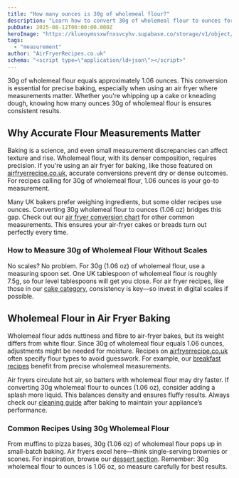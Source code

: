 ```yaml
---
title: "How many ounces is 30g of wholemeal flour?"
description: "Learn how to convert 30g of wholemeal flour to ounces for perfect baking every time. Includes UK measurements and air fryer tips."
pubDate: 2025-08-12T00:00:00.000Z
heroImage: "https://klueoymssxwfnxsvcyhv.supabase.co/storage/v1/object/public/md/30g-wholemeal-flour-to-ounces-590788fc.webp"
tags:
  - "measurement"
author: "AirFryerRecipes.co.uk"
schema: "<script type=\"application/ld+json\"></script>"
---
```


<p>30g of wholemeal flour equals approximately 1.06 ounces. This conversion is essential for precise baking, especially when using an air fryer where measurements matter. Whether you're whipping up a cake or kneading dough, knowing how many ounces 30g of wholemeal flour is ensures consistent results.</p>  

<h2>Why Accurate Flour Measurements Matter</h2>  
<p>Baking is a science, and even small measurement discrepancies can affect texture and rise. Wholemeal flour, with its denser composition, requires precision. If you're using an air fryer for baking, like those featured on <a href=https://www.airfryerrecipe.co.uk/recipes>airfryerrecipe.co.uk</a>, accurate conversions prevent dry or dense outcomes. For recipes calling for 30g of wholemeal flour, 1.06 ounces is your go-to measurement.</p>  

<p>Many UK bakers prefer weighing ingredients, but some older recipes use ounces. Converting 30g wholemeal flour to ounces (1.06 oz) bridges this gap. Check out our <a href=https://www.airfryerrecipe.co.uk/air-fryer-conversion-chart>air fryer conversion chart</a> for other common measurements. This ensures your air-fryer cakes or breads turn out perfectly every time.</p>  

<h3>How to Measure 30g of Wholemeal Flour Without Scales</h3>  
<p>No scales? No problem. For 30g (1.06 oz) of wholemeal flour, use a measuring spoon set. One UK tablespoon of wholemeal flour is roughly 7.5g, so four level tablespoons will get you close. For air fryer recipes, like those in our <a href=https://www.airfryerrecipe.co.uk/recipe-category/cakes>cake category</a>, consistency is key—so invest in digital scales if possible.</p>  

<h2>Wholemeal Flour in Air Fryer Baking</h2>  
<p>Wholemeal flour adds nuttiness and fibre to air-fryer bakes, but its weight differs from white flour. Since 30g of wholemeal flour equals 1.06 ounces, adjustments might be needed for moisture. Recipes on <a href=https://www.airfryerrecipe.co.uk>airfryerrecipe.co.uk</a> often specify flour types to avoid guesswork. For example, our <a href=https://www.airfryerrecipe.co.uk/recipe-category/breakfast>breakfast recipes</a> benefit from precise wholemeal measurements.</p>  

<p>Air fryers circulate hot air, so batters with wholemeal flour may dry faster. If converting 30g wholemeal flour to ounces (1.06 oz), consider adding a splash more liquid. This balances density and ensures fluffy results. Always check our <a href=https://www.airfryerrecipe.co.uk/air-fryer-cleaner>cleaning guide</a> after baking to maintain your appliance’s performance.</p>  

<h3>Common Recipes Using 30g Wholemeal Flour</h3>  
<p>From muffins to pizza bases, 30g (1.06 oz) of wholemeal flour pops up in small-batch baking. Air fryers excel here—think single-serving brownies or scones. For inspiration, browse our <a href=https://www.airfryerrecipe.co.uk/recipe-category/dessert>dessert section</a>. Remember: 30g wholemeal flour to ounces is 1.06 oz, so measure carefully for best results.</p>